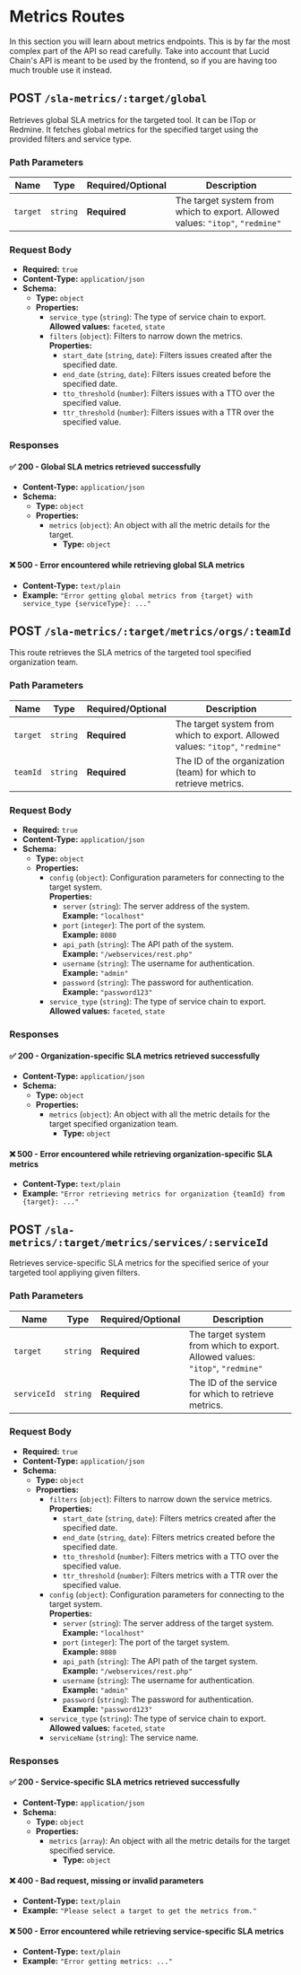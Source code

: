 # Metrics Routes

In this section you will learn about metrics endpoints. This is by far the most complex part of the API so read carefully. Take into account that Lucid Chain's API is meant to be used by the frontend, so if you are having too much trouble use it instead.

## POST `/sla-metrics/:target/global`

Retrieves global SLA metrics for the targeted tool. It can be ITop or Redmine. It fetches global metrics for the specified target using the provided filters and service type.

### Path Parameters

| Name    | Type   | Required/Optional | Description |
|---------|--------|----------|-------------|
| `target` | `string` | **Required** | The target system from which to export. Allowed values: `"itop"`, `"redmine"` |

### Request Body

- **Required:** `true`
- **Content-Type:** `application/json`
- **Schema:**
  - **Type:** `object`
  - **Properties:**
    - `service_type` (`string`): The type of service chain to export.  
      **Allowed values:** `faceted`, `state`
    - `filters` (`object`): Filters to narrow down the metrics.  
      **Properties:**
      - `start_date` (`string`, `date`): Filters issues created after the specified date.
      - `end_date` (`string`, `date`): Filters issues created before the specified date.
      - `tto_threshold` (`number`): Filters issues with a TTO over the specified value.
      - `ttr_threshold` (`number`): Filters issues with a TTR over the specified value.

### Responses

#### ✅ 200 - Global SLA metrics retrieved successfully

- **Content-Type:** `application/json`
- **Schema:**
  - **Type:** `object`
  - **Properties:**
    - `metrics` (`object`): An object with all the metric details for the target.
      - **Type:** `object`

#### ❌ 500 - Error encountered while retrieving global SLA metrics

- **Content-Type:** `text/plain`
- **Example:**  `"Error getting global metrics from {target} with service_type {serviceType}: ..."`

## POST `/sla-metrics/:target/metrics/orgs/:teamId`

This route retrieves the SLA metrics of the targeted tool specified organization team.

### Path Parameters

| Name     | Type   | Required/Optional | Description |
|----------|--------|----------|-------------|
| `target` | `string` | **Required** | The target system from which to export. Allowed values: `"itop"`, `"redmine"` |
| `teamId` | `string` | **Required** | The ID of the organization (team) for which to retrieve metrics. |

### Request Body

- **Required:** `true`
- **Content-Type:** `application/json`
- **Schema:**
  - **Type:** `object`
  - **Properties:**
    - `config` (`object`): Configuration parameters for connecting to the target system.  
      **Properties:**
      - `server` (`string`): The server address of the system.  
        **Example:** `"localhost"`
      - `port` (`integer`): The port of the system.  
        **Example:** `8080`
      - `api_path` (`string`): The API path of the system.  
        **Example:** `"/webservices/rest.php"`
      - `username` (`string`): The username for authentication.  
        **Example:** `"admin"`
      - `password` (`string`): The password for authentication.  
        **Example:** `"password123"`
    - `service_type` (`string`): The type of service chain to export.  
      **Allowed values:** `faceted`, `state`

### Responses

#### ✅ 200 - Organization-specific SLA metrics retrieved successfully

- **Content-Type:** `application/json`
- **Schema:**
  - **Type:** `object`
  - **Properties:**
    - `metrics` (`object`): An object with all the metric details for the target specified organization team.
      - **Type:** `object`

#### ❌ 500 - Error encountered while retrieving organization-specific SLA metrics

- **Content-Type:** `text/plain`
- **Example:** `"Error retrieving metrics for organization {teamId} from {target}: ..."`

## POST `/sla-metrics/:target/metrics/services/:serviceId`

Retrieves service-specific SLA metrics for the specified serice of your targeted tool appliying given filters.

### Path Parameters

| Name       | Type   | Required/Optional | Description |
|------------|--------|----------|-------------|
| `target`   | `string` | **Required** | The target system from which to export. Allowed values: `"itop"`, `"redmine"` |
| `serviceId` | `string` | **Required** | The ID of the service for which to retrieve metrics. |

### Request Body

- **Required:** `true`
- **Content-Type:** `application/json`
- **Schema:**
  - **Type:** `object`
  - **Properties:**
    - `filters` (`object`): Filters to narrow down the service metrics.  
      **Properties:**
      - `start_date` (`string`, `date`): Filters metrics created after the specified date.
      - `end_date` (`string`, `date`): Filters metrics created before the specified date.
      - `tto_threshold` (`number`): Filters metrics with a TTO over the specified value.
      - `ttr_threshold` (`number`): Filters metrics with a TTR over the specified value.
    - `config` (`object`): Configuration parameters for connecting to the target system.  
      **Properties:**
      - `server` (`string`): The server address of the target system.  
        **Example:** `"localhost"`
      - `port` (`integer`): The port of the target system.  
        **Example:** `8080`
      - `api_path` (`string`): The API path of the target system.  
        **Example:** `"/webservices/rest.php"`
      - `username` (`string`): The username for authentication.  
        **Example:** `"admin"`
      - `password` (`string`): The password for authentication.  
        **Example:** `"password123"`
    - `service_type` (`string`): The type of service chain to export.  
      **Allowed values:** `faceted`, `state`
    - `serviceName` (`string`): The service name.

### Responses

#### ✅ 200 - Service-specific SLA metrics retrieved successfully

- **Content-Type:** `application/json`
- **Schema:**
  - **Type:** `object`
  - **Properties:**
    - `metrics` (`array`): An object with all the metric details for the target specified service.
      - **Type:** `object`

#### ❌ 400 - Bad request, missing or invalid parameters

- **Content-Type:** `text/plain`
- **Example:** `"Please select a target to get the metrics from."`

#### ❌ 500 - Error encountered while retrieving service-specific SLA metrics

- **Content-Type:** `text/plain`
- **Example:** `"Error getting metrics: ..."`
